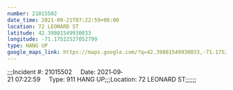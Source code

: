 ```yaml
---
number: 21015502
date_time: 2021-09-21T07:22:59+00:00
location: 72 LEONARD ST
latitude: 42.39801549930033
longitude: -71.17522527052799
type: HANG UP
google_maps_link: https://maps.google.com/?q=42.39801549930033,-71.17522527052799
---
```


;;;Incident #: 21015502     Date: 2021‐09‐21 07:22:59     Type: 911 HANG UP;;;Location: 72 LEONARD ST;;;;;;

